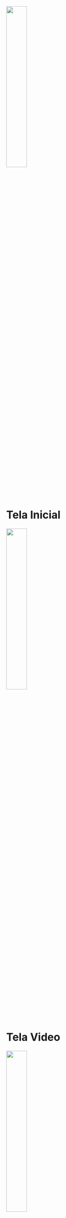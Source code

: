 <div style=" width: 750px;"></div>
<img src="https://play-lh.googleusercontent.com/YtIRetKem7WonpqHgWMyqB3hFLjHc-PW8d3Zwfbh6YgloRKnL_ePZ9nWBgPxLdCZDcI4=w720-h310-rw"  width="33%">
<div style=" width: 33%;"><h1>Tela Inicial</h1></div>
<div style=" width: 750px;"></div>
<img src="https://play-lh.googleusercontent.com/gjmNRmWJeSivl0EgOEbwV4bfeMYGaKyWJg5ENKE1WZ77fOgTF7JoN_IwqQKScnxdEl8=w720-h310-rw" width="33%">
<div style=" width: 33%;"><h1>Tela Video</h1></div>
<div style=" width: 750px;"></div>
<img src="https://play-lh.googleusercontent.com/KSDNKIpoDXICvra1FrSygEq9-YV1N2cA9bebJUk5j45VsgrfWGx8Q2-rfwpfkUdI7w6V=w720-h310-rw" width="33%">
<div style=" width: 33%;"><h1>Tela Detalhe</h1></div>

